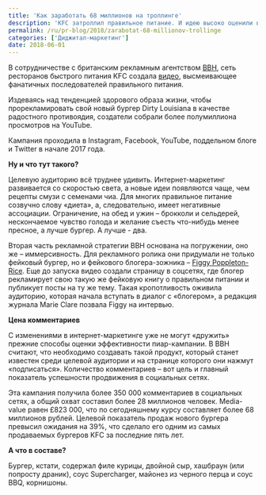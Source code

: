 ```yaml
---
title: 'Как заработать 68 миллионов на троллинге'
description: 'KFC затроллил правильное питание. И идею высоко оценили в категории «Социальный сторителлинг» на премии Marketing New Thinking Awards 2017. В сотрудничестве с британским рекламным агентством BBH, сеть ресторанов быстрого питания KFC создала видео, высмеивающее фанатичных последователей правильного питания.'
permalink: /ru/pr-blog/2018/zarabotat-68-millionov-trollinge
categories: ['Диджитал-маркетинг']
date: 2018-06-01
---
```

<p>В сотрудничестве с британским рекламным агентством <a href="https://www.bartleboglehegarty.com/london/">BBH</a>, сеть ресторанов быстрого питания KFC создала <a href="https://youtu.be/VxkSU-N-igE">видео</a>, высмеивающее фанатичных последователей правильного питания.</p>
<p>Издеваясь над тенденцией здорового образа жизни, чтобы прорекламировать свой новый бургер Dirty&nbsp;Louisiana в качестве радостного противоядия, создатели собрали более полумиллиона просмотров на YouTube.</p>
<p>Кампания проходила в Instagram, Facebook, YouTube, поддельном блоге и Twitter в начале 2017 года.</p>
<p><strong>Ну и что тут такого? </strong></p>
<p>Целевую аудиторию всё труднее удивить. Интернет-маркетинг развивается со скоростью света, а новые идеи появляются чаще, чем рецепты смузи с семенами чиа. Для многих правильное питание созвучно слову &laquo;диета&raquo;, а, следовательно, имеет негативные ассоциации. Ограничение, на обед и ужин &ndash; брокколи и сельдерей, нескончаемое чувство голода и желание съесть что-нибудь менее пресное, а лучше бургер. А лучше - два. &nbsp;</p>
<p>Вторая часть рекламной стратегии ВВН основана на погружении, оно же &ndash; иммерсивность. Для рекламного ролика они придумали не только фейковый бургер, но и фейкового блогера-зожника &ndash; <a href="https://www.instagram.com/figgypop_rice/">Figgy Poppleton-Rice</a>. Еще до запуска видео создали страницу в соцсетях, где блогер рекламирует свою такую же фейковую книгу о правильном питании и публикует посты на ту же тему. Такая кропотливость оживила аудиторию, которая начала вступать в диалог с &laquo;блогером&raquo;, а редакция журнала Marie Clare позвала Figgy на интервью.</p>
<p><strong>Цена комментариев</strong></p>
<p>С изменениями в интернет-маркетинге уже не могут &laquo;дружить&raquo; прежние способы оценки эффективности пиар-кампании. В ВВН считают, что необходимо создавать такой продукт, который станет известен среди целевой аудитории и на странице которого они нажмут &laquo;подписаться&raquo;. Количество комментариев &ndash; вот цель и главный показатель успешности продвижения в социальных сетях.</p>
<p>Эта кампания получила более 350&nbsp;000 комментариев в социальных сетях, а общий охват составил более 28 миллионов человек. Media-value равен &pound;823&nbsp;000, что по сегодняшнему курсу составляет более 68 миллионов рублей. Целевой показатель продаж нового бургера превысил ожидания на 39%, что сделало его одним из самых продаваемых бургеров KFC за последние пять лет.</p>
<p><strong>А что в составе? </strong></p>
<p>Бургер, кстати, содержал филе курицы, двойной сыр, хашбраун (или попросту драник), соус Supercharger, майонез из черного перца и соус BBQ, корнишоны.</p>
